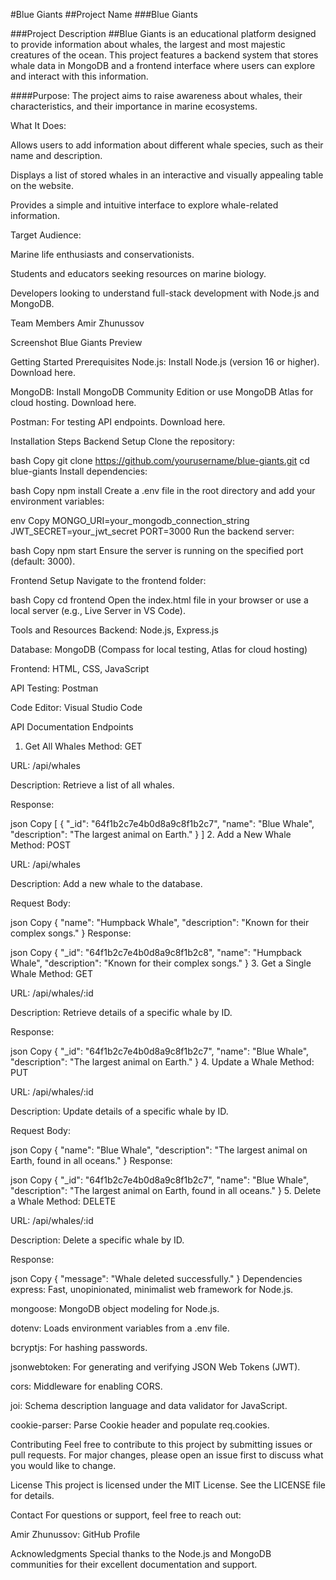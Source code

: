 #Blue Giants
##Project Name
###Blue Giants

###Project Description
##Blue Giants is an educational platform designed to provide information about whales, the largest and most majestic creatures of the ocean. This project features a backend system that stores whale data in MongoDB and a frontend interface where users can explore and interact with this information.

####Purpose:
The project aims to raise awareness about whales, their characteristics, and their importance in marine ecosystems.

What It Does:

Allows users to add information about different whale species, such as their name and description.

Displays a list of stored whales in an interactive and visually appealing table on the website.

Provides a simple and intuitive interface to explore whale-related information.

Target Audience:

Marine life enthusiasts and conservationists.

Students and educators seeking resources on marine biology.

Developers looking to understand full-stack development with Node.js and MongoDB.

Team Members
Amir Zhunussov

Screenshot
Blue Giants Preview

Getting Started
Prerequisites
Node.js: Install Node.js (version 16 or higher). Download here.

MongoDB: Install MongoDB Community Edition or use MongoDB Atlas for cloud hosting. Download here.

Postman: For testing API endpoints. Download here.

Installation Steps
Backend Setup
Clone the repository:

bash
Copy
git clone https://github.com/yourusername/blue-giants.git
cd blue-giants
Install dependencies:

bash
Copy
npm install
Create a .env file in the root directory and add your environment variables:

env
Copy
MONGO_URI=your_mongodb_connection_string
JWT_SECRET=your_jwt_secret
PORT=3000
Run the backend server:

bash
Copy
npm start
Ensure the server is running on the specified port (default: 3000).

Frontend Setup
Navigate to the frontend folder:

bash
Copy
cd frontend
Open the index.html file in your browser or use a local server (e.g., Live Server in VS Code).

Tools and Resources
Backend: Node.js, Express.js

Database: MongoDB (Compass for local testing, Atlas for cloud hosting)

Frontend: HTML, CSS, JavaScript

API Testing: Postman

Code Editor: Visual Studio Code

API Documentation
Endpoints
1. Get All Whales
Method: GET

URL: /api/whales

Description: Retrieve a list of all whales.

Response:

json
Copy
[
  {
    "_id": "64f1b2c7e4b0d8a9c8f1b2c7",
    "name": "Blue Whale",
    "description": "The largest animal on Earth."
  }
]
2. Add a New Whale
Method: POST

URL: /api/whales

Description: Add a new whale to the database.

Request Body:

json
Copy
{
  "name": "Humpback Whale",
  "description": "Known for their complex songs."
}
Response:

json
Copy
{
  "_id": "64f1b2c7e4b0d8a9c8f1b2c8",
  "name": "Humpback Whale",
  "description": "Known for their complex songs."
}
3. Get a Single Whale
Method: GET

URL: /api/whales/:id

Description: Retrieve details of a specific whale by ID.

Response:

json
Copy
{
  "_id": "64f1b2c7e4b0d8a9c8f1b2c7",
  "name": "Blue Whale",
  "description": "The largest animal on Earth."
}
4. Update a Whale
Method: PUT

URL: /api/whales/:id

Description: Update details of a specific whale by ID.

Request Body:

json
Copy
{
  "name": "Blue Whale",
  "description": "The largest animal on Earth, found in all oceans."
}
Response:

json
Copy
{
  "_id": "64f1b2c7e4b0d8a9c8f1b2c7",
  "name": "Blue Whale",
  "description": "The largest animal on Earth, found in all oceans."
}
5. Delete a Whale
Method: DELETE

URL: /api/whales/:id

Description: Delete a specific whale by ID.

Response:

json
Copy
{
  "message": "Whale deleted successfully."
}
Dependencies
express: Fast, unopinionated, minimalist web framework for Node.js.

mongoose: MongoDB object modeling for Node.js.

dotenv: Loads environment variables from a .env file.

bcryptjs: For hashing passwords.

jsonwebtoken: For generating and verifying JSON Web Tokens (JWT).

cors: Middleware for enabling CORS.

joi: Schema description language and data validator for JavaScript.

cookie-parser: Parse Cookie header and populate req.cookies.

Contributing
Feel free to contribute to this project by submitting issues or pull requests. For major changes, please open an issue first to discuss what you would like to change.

License
This project is licensed under the MIT License. See the LICENSE file for details.

Contact
For questions or support, feel free to reach out:

Amir Zhunussov: GitHub Profile

Acknowledgments
Special thanks to the Node.js and MongoDB communities for their excellent documentation and support.
